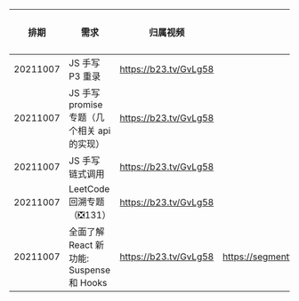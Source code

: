 | 排期     | 需求                                        | 归属视频              | 备注                                        | 完成度 |
| -------- | ------------------------------------------- | --------------------- | ------------------------------------------- | ------ |
| 20211007 | JS 手写 P3 重录                             | https://b23.tv/GvLg58 |                                             | ❎     |
| 20211007 | JS 手写 promise 专题（几个相关 api 的实现） | https://b23.tv/GvLg58 |                                             | ❎     |
| 20211007 | JS 手写 链式调用                            | https://b23.tv/GvLg58 |                                             | ❎     |
| 20211007 | LeetCode 回溯专题（❎131）                  | https://b23.tv/GvLg58 |                                             | ❎     |
| 20211007 | 全面了解 React 新功能: Suspense 和 Hooks    | https://b23.tv/GvLg58 | https://segmentfault.com/a/1190000017483690 | ❎     |
